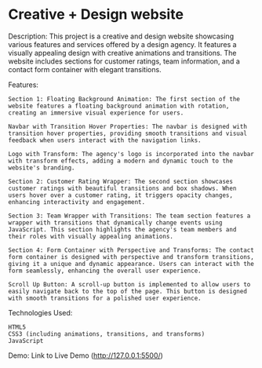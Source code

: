 # Creative + Design website

Description:
This project is a creative and design website showcasing various features and services offered by a design agency. It features a visually appealing design with creative animations and transitions. The website includes sections for customer ratings, team information, and a contact form container with elegant transitions.

Features:

    Section 1: Floating Background Animation: The first section of the website features a floating background animation with rotation, creating an immersive visual experience for users.

    Navbar with Transition Hover Properties: The navbar is designed with transition hover properties, providing smooth transitions and visual feedback when users interact with the navigation links.

    Logo with Transform: The agency's logo is incorporated into the navbar with transform effects, adding a modern and dynamic touch to the website's branding.

    Section 2: Customer Rating Wrapper: The second section showcases customer ratings with beautiful transitions and box shadows. When users hover over a customer rating, it triggers opacity changes, enhancing interactivity and engagement.

    Section 3: Team Wrapper with Transitions: The team section features a wrapper with transitions that dynamically change events using JavaScript. This section highlights the agency's team members and their roles with visually appealing animations.

    Section 4: Form Container with Perspective and Transforms: The contact form container is designed with perspective and transform transitions, giving it a unique and dynamic appearance. Users can interact with the form seamlessly, enhancing the overall user experience.

    Scroll Up Button: A scroll-up button is implemented to allow users to easily navigate back to the top of the page. This button is designed with smooth transitions for a polished user experience.

Technologies Used:

    HTML5
    CSS3 (including animations, transitions, and transforms)
    JavaScript

Demo:
Link to Live Demo (http://127.0.0.1:5500/)
